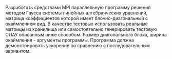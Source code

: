 Разработать средствами MPI параллельную программу решения методом Гаусса системы линейных алгебраических уравнений,
матрица коэффициентов которой имеет блочно-диагональный с окаймлением вид.
В качестве тестовых использовать реальные матрицы из хранилища или самостоятельно генерировать тестовую СЛАУ описанным ниже способом.
Размер диагонального блока, ширина окаймления - аргументы программы.
Программа должна демонстрировать ускорение по сравнению с последовательным вариантом.